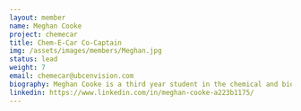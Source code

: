 ```yaml
---
layout: member
name: Meghan Cooke
project: chemecar
title: Chem-E-Car Co-Captain
img: /assets/images/members/Meghan.jpg
status: lead
weight: 7
email: chemecar@ubcenvision.com
biography: Meghan Cooke is a third year student in the chemical and biological engineering program at UBC. She is a captain for the Chem-E-Car project. Meghan is also highly involved in her school community outside of Chem-E-Car. Meghan is also a Residence Advisor, advocates for sports around UBC (and participates), and is a member of the Promotions team for Varsity Games. Now after being on the team for a year, Meghan hopes she can take what she's learned and help the team as we work towards the AIChE Chem-E-Car competition. 
linkedin: https://www.linkedin.com/in/meghan-cooke-a223b1175/
---
```


